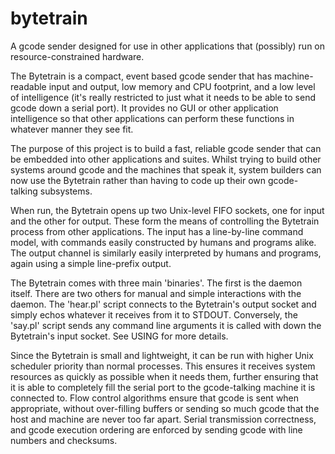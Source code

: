 bytetrain
=========

A gcode sender designed for use in other applications that (possibly) run on resource-constrained hardware.

The Bytetrain is a compact, event based gcode sender that has machine-readable
input and output, low memory and CPU footprint, and a low level of
intelligence (it's really restricted to just what it needs to be able to
send gcode down a serial port). It provides no GUI or other application
intelligence so that other applications can perform these functions in
whatever manner they see fit.

The purpose of this project is to build a fast, reliable gcode sender that
can be embedded into other applications and suites. Whilst trying to build
other systems around gcode and the machines that speak it, system builders
can now use the Bytetrain rather than having to code up their own gcode-
talking subsystems.

When run, the Bytetrain opens up two Unix-level FIFO sockets, one for input
and the other for output. These form the means of controlling the Bytetrain
process from other applications. The input has a line-by-line command
model, with commands easily constructed by humans and programs alike. The
output channel is similarly easily interpreted by humans and programs,
again using a simple line-prefix output.

The Bytetrain comes with three main 'binaries'. The first is the daemon
itself. There are two others for manual and simple interactions with the
daemon. The 'hear.pl' script connects to the Bytetrain's output socket
and simply echos whatever it receives from it to STDOUT. Conversely,
the 'say.pl' script sends any command line arguments it is called with
down the Bytetrain's input socket. See USING for more details.

Since the Bytetrain is small and lightweight, it can be run with higher
Unix scheduler priority than normal processes. This ensures it receives
system resources as quickly as possible when it needs them, further
ensuring that it is able to completely fill the serial port to the
gcode-talking machine it is connected to. Flow control algorithms ensure
that gcode is sent when appropriate, without over-filling buffers
or sending so much gcode that the host and machine are never too far
apart. Serial transmission correctness, and gcode execution ordering
are enforced by sending gcode with line numbers and checksums.
